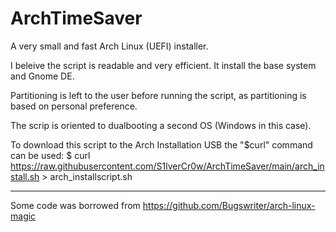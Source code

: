 # ArchTimeSaver
A very small and fast Arch Linux (UEFI) installer.

I beleive the script is readable and very efficient. 
It install the base system and Gnome DE.

Partitioning is left to the user before running the script,
as partitioning is based on personal preference.

The scrip is oriented to dualbooting a second OS (Windows in this case).

To download this script to the Arch Installation USB the "$curl" command can be used:
$ curl https://raw.githubusercontent.com/S1lverCr0w/ArchTimeSaver/main/arch_install.sh > arch_installscript.sh 

----
Some code was borrowed from 
https://github.com/Bugswriter/arch-linux-magic
